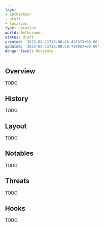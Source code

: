 ```yaml
---
tags:
- aethermoor
- draft
- location
type: Location
world: Aethermoor
status: draft
created: '2025-08-11T13:08:46.432373+00:00'
updated: '2025-08-11T13:08:50.724067+00:00'
danger_level: Moderate
---
```



## Overview

TODO
## History

TODO
## Layout

TODO
## Notables

TODO
## Threats

TODO
## Hooks

TODO
